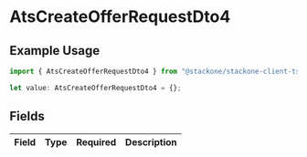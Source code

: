 # AtsCreateOfferRequestDto4

## Example Usage

```typescript
import { AtsCreateOfferRequestDto4 } from "@stackone/stackone-client-ts/sdk/models/shared";

let value: AtsCreateOfferRequestDto4 = {};
```

## Fields

| Field       | Type        | Required    | Description |
| ----------- | ----------- | ----------- | ----------- |